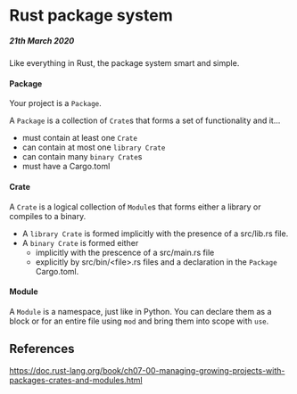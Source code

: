 # Rust package system
##### 21th March 2020

Like everything in Rust, the package system smart and simple.

#### Package
Your project is a `Package`.

A `Package` is a collection of `Crate`s that forms a set of functionality and it...
- must contain at least one `Crate` 
- can contain at most one `library Crate`
- can contain many `binary Crate`s
- must have a Cargo.toml
  

#### Crate
A `Crate` is a logical collection of `Module`s that forms either a library or compiles to a binary.
- A `library Crate` is formed implicitly with the presence of a src/lib.rs file.
- A `binary Crate` is formed either 
  - implicitly with the prescence of a src/main.rs file 
  - explicitly by src/bin/\<file\>.rs files and a declaration in the `Package` Cargo.toml.


#### Module
A `Module` is a namespace, just like in Python.
You can declare them as a block or for an entire file using `mod` and bring them into scope with `use`.

## References
https://doc.rust-lang.org/book/ch07-00-managing-growing-projects-with-packages-crates-and-modules.html
